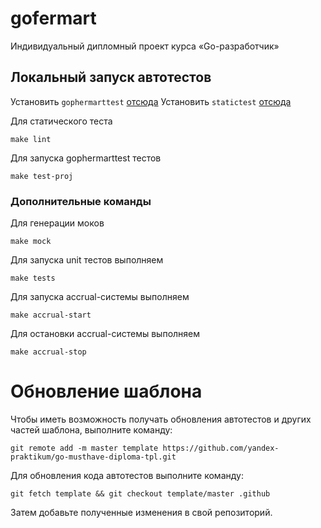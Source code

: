 # gofermart

Индивидуальный дипломный проект курса «Go-разработчик»

## Локальный запуск автотестов

Установить `gophermarttest` [отсюда](https://github.com/Yandex-Practicum/go-autotests?tab=readme-ov-file#%D1%82%D1%80%D0%B5%D0%BA-%D1%81%D0%B5%D1%80%D0%B2%D0%B8%D1%81-%D1%81%D0%BE%D0%BA%D1%80%D0%B0%D1%89%D0%B5%D0%BD%D0%B8%D1%8F-url)
Установить `statictest` [отсюда](https://github.com/Yandex-Practicum/go-autotests?tab=readme-ov-file#%D1%82%D1%80%D0%B5%D0%BA-%D1%81%D0%B5%D1%80%D0%B2%D0%B8%D1%81-%D1%81%D0%BE%D0%BA%D1%80%D0%B0%D1%89%D0%B5%D0%BD%D0%B8%D1%8F-url)

Для статического теста
```shell
make lint
```

Для запуска gophermarttest тестов
```shell
make test-proj
```

### Дополнительные команды

Для генерации моков
```shell
make mock
```

Для запуска unit тестов выполняем
```shell
make tests
```

Для запуска accrual-системы выполняем
```shell
make accrual-start
```

Для остановки accrual-системы выполняем
```shell
make accrual-stop
```

# Обновление шаблона

Чтобы иметь возможность получать обновления автотестов и других частей шаблона, выполните команду:

```
git remote add -m master template https://github.com/yandex-praktikum/go-musthave-diploma-tpl.git
```

Для обновления кода автотестов выполните команду:

```
git fetch template && git checkout template/master .github
```

Затем добавьте полученные изменения в свой репозиторий.
